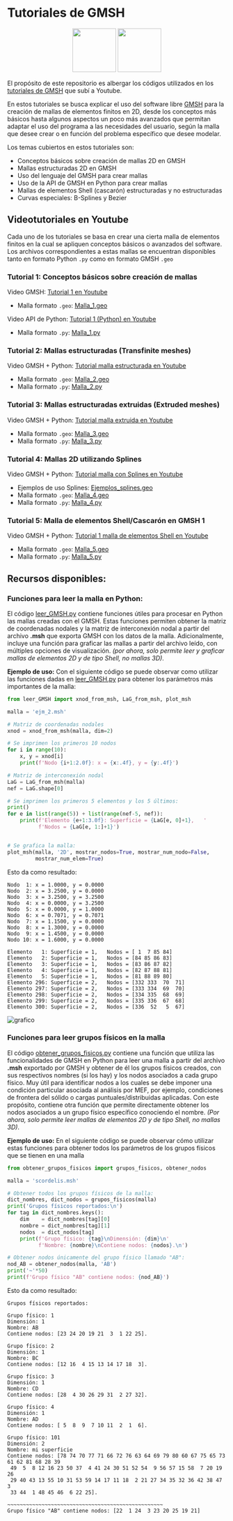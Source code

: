 # Tutoriales de GMSH

<p align="center">
  <img src="https://gitlab.onelab.info/uploads/-/system/project/avatar/3/gmsh.png" height="100">
  <img src="https://anthoncode.com/wp-content/uploads/2019/01/python-logo-png.png" height="100">
</p>

El propósito de este repositorio es albergar los códigos utilizados en los [tutoriales de GMSH](https://www.youtube.com/playlist?list=PLu42Gwp4NwSutpf8S_B6mX_vNgETAXtMs) que subí a Youtube.

En estos tutoriales se busca explicar el uso del software libre [GMSH](https://gmsh.info) para la creación de mallas de elementos finitos en 2D, desde los conceptos más básicos hasta algunos aspectos un poco más avanzados que permitan adaptar el uso del programa a las necesidades del usuario, según la malla que desee crear o en función del problema específico que desee modelar.

Los temas cubiertos en estos tutoriales son:
- Conceptos básicos sobre creación de mallas 2D en GMSH
- Mallas estructuradas 2D en GMSH
- Uso del lenguaje del GMSH para crear mallas
- Uso de la API de GMSH en Python para crear mallas
- Mallas de elementos Shell (cascarón) estructuradas y no estructuradas
- Curvas especiales: B-Splines y Bezier 

## Videotutoriales en Youtube

Cada uno de los tutoriales se basa en crear una cierta malla de elementos finitos en la cual se apliquen conceptos básicos o avanzados del software. Los archivos correspondientes a estas mallas se encuentran disponibles tanto en formato Python `.py` como en formato GMSH `.geo`

### Tutorial 1: Conceptos básicos sobre creación de mallas

Video GMSH: [Tutorial 1 en Youtube](https://youtu.be/Jn4QbNt-lfU)

-  Malla formato `.geo`: [Malla_1.geo](/Mallas_GMSH/1_Malla-simple_2d.geo)

Video API de Python: [Tutorial 1 (Python) en Youtube](https://youtu.be/az4OATXyA9E)

- Malla formato `.py`: [Malla_1.py](/Mallas_python/1_Malla-simple_2d.py)

### Tutorial 2: Mallas estructuradas (Transfinite meshes)

Video GMSH + Python: [Tutorial malla estructurada en Youtube](https://youtu.be/8IrGJzqJ9SE)

- Malla formato `.geo`: [Malla_2.geo](/Mallas_GMSH/2_Malla-estructurada_2d.geo)
- Malla formato `.py`: [Malla_2.py](/Mallas_python/2_Malla-estructurada_2d.py)

### Tutorial 3: Mallas estructuradas extruidas (Extruded meshes)

Video GMSH + Python: [Tutorial malla extruida en Youtube](https://youtu.be/lppSadXC_T0)

- Malla formato `.geo`: [Malla_3.geo](/Mallas_GMSH/3_Malla-estructurada-extrude_2d.geo)
- Malla formato `.py`: [Malla_3.py](/Mallas_python/3_Malla-estructurada-extrude_2d.py)

### Tutorial 4: Mallas 2D utilizando Splines

Video GMSH + Python: [Tutorial malla con Splines en Youtube](https://youtu.be/ggdNZoTUanc)

- Ejemplos de uso Splines: [Ejemplos_splines.geo](/Mallas_GMSH/7_Ejemplos_curvas_splines.geo)
- Malla formato `.geo`: [Malla_4.geo](/Mallas_GMSH/7_Malla_con_splines.geo)
- Malla formato `.py`: [Malla_4.py](/Mallas_python/7_Malla_con_splines.py)

### Tutorial 5: Malla de elementos Shell/Cascarón en GMSH 1

Video GMSH + Python: [Tutorial 1 malla de elementos Shell en Youtube](http://52.68.96.58)

- Malla formato `.geo`: [Malla_5.geo](/Mallas_GMSH/4_Scordelis-lo-roof_shell.geo)
- Malla formato `.py`: [Malla_5.py](/Mallas_python/4_Scordelis-lo-roof_shell.py)

## Recursos disponibles:


### Funciones para leer la malla en Python:

El código [leer_GMSH.py](/leer_GMSH.py) contiene funciones útiles para procesar en Python las mallas creadas con el GMSH. Estas funciones permiten obtener la matriz de coordenadas nodales y la matriz de interconexión nodal a partir del archivo **.msh** que exporta GMSH con los datos de la malla. Adicionalmente, incluye una función para graficar las mallas a partir del archivo leído, con múltiples opciones de visualización. *(por ahora, solo permite leer y graficar mallas de elementos 2D y de tipo Shell, no mallas 3D)*.

**Ejemplo de uso:** Con el siguiente código se puede observar como utilizar las funciones dadas en [leer_GMSH.py](/leer_GMSH.py) para obtener los parámetros más importantes de la malla:

```python
from leer_GMSH import xnod_from_msh, LaG_from_msh, plot_msh

malla = 'ejm_2.msh'

# Matriz de coordenadas nodales
xnod = xnod_from_msh(malla, dim=2)

# Se imprimen los primeros 10 nodos
for i in range(10):
    x, y = xnod[i]
    print(f'Nodo {i+1:2.0f}: x = {x:.4f}, y = {y:.4f}')

# Matriz de interconexión nodal
LaG = LaG_from_msh(malla)
nef = LaG.shape[0]

# Se imprimen los primeros 5 elementos y los 5 últimos:
print()
for e in list(range(5)) + list(range(nef-5, nef)):
    print(f'Elemento {e+1:3.0f}: Superficie = {LaG[e, 0]+1},   '
          f'Nodos = {LaG[e, 1:]+1}')


# Se grafica la malla:
plot_msh(malla, '2D', mostrar_nodos=True, mostrar_num_nodo=False, 
         mostrar_num_elem=True)
```

Esto da como resultado:
```
Nodo  1: x = 1.0000, y = 0.0000
Nodo  2: x = 3.2500, y = 0.0000
Nodo  3: x = 3.2500, y = 3.2500
Nodo  4: x = 0.0000, y = 3.2500
Nodo  5: x = 0.0000, y = 1.0000
Nodo  6: x = 0.7071, y = 0.7071
Nodo  7: x = 1.1500, y = 0.0000
Nodo  8: x = 1.3000, y = 0.0000
Nodo  9: x = 1.4500, y = 0.0000
Nodo 10: x = 1.6000, y = 0.0000

Elemento   1: Superficie = 1,   Nodos = [ 1  7 85 84]
Elemento   2: Superficie = 1,   Nodos = [84 85 86 83]
Elemento   3: Superficie = 1,   Nodos = [83 86 87 82]
Elemento   4: Superficie = 1,   Nodos = [82 87 88 81]
Elemento   5: Superficie = 1,   Nodos = [81 88 89 80]
Elemento 296: Superficie = 2,   Nodos = [332 333  70  71]
Elemento 297: Superficie = 2,   Nodos = [333 334  69  70]
Elemento 298: Superficie = 2,   Nodos = [334 335  68  69]
Elemento 299: Superficie = 2,   Nodos = [335 336  67  68]
Elemento 300: Superficie = 2,   Nodos = [336  52   5  67]
```
![grafico](/grafico_malla2.png)

### Funciones para leer grupos físicos en la malla

El código [obtener_grupos_fisicos.py](/obtener_grupos_fisicos.py) contiene una función que utiliza las funcionalidades de GMSH en Python para leer una malla a partir del archivo **.msh** exportado por GMSH y obtener de él los grupos físicos creados, con sus respectivos nombres (si los hay) y los nodos asociados a cada grupo físico. Muy útil para identificar nodos a los cuales se debe imponer una condición particular asociada al análisis por MEF, por ejemplo, condiciones de frontera del sólido o cargas puntuales/distribuidas aplicadas. Con este propósito, contiene otra función que permite directamente obtener los nodos asociados a un grupo físico específico conociendo el nombre. *(Por ahora, solo permite leer mallas de elementos 2D y de tipo Shell, no mallas 3D)*.

**Ejemplo de uso:** En el siguiente código se puede observar cómo utilizar estas funciones para obtener todos los parámetros de los grupos físicos que se tienen en una malla

```python
from obtener_grupos_fisicos import grupos_fisicos, obtener_nodos

malla = 'scordelis.msh'

# Obtener todos los grupos físicos de la malla:
dict_nombres, dict_nodos = grupos_fisicos(malla)
print('Grupos físicos reportados:\n')
for tag in dict_nombres.keys():
    dim    = dict_nombres[tag][0]
    nombre = dict_nombres[tag][1]
    nodos  = dict_nodos[tag]
    print(f'Grupo físico: {tag}\nDimensión: {dim}\n'
          f'Nombre: {nombre}\nContiene nodos: {nodos}.\n')

# Obtener nodos únicamente del grupo físico llamado "AB":
nod_AB = obtener_nodos(malla, 'AB')
print('~'*50)
print(f'Grupo físico "AB" contiene nodos: {nod_AB}')
```

Esto da como resultado:

```
Grupos físicos reportados:

Grupo físico: 1
Dimensión: 1
Nombre: AB
Contiene nodos: [23 24 20 19 21  3  1 22 25].

Grupo físico: 2
Dimensión: 1
Nombre: BC
Contiene nodos: [12 16  4 15 13 14 17 18  3].

Grupo físico: 3
Dimensión: 1
Nombre: CD
Contiene nodos: [28  4 30 26 29 31  2 27 32].

Grupo físico: 4
Dimensión: 1
Nombre: AD
Contiene nodos: [ 5  8  9  7 10 11  2  1  6].

Grupo físico: 101
Dimensión: 2
Nombre: mi superficie
Contiene nodos: [78 74 70 77 71 66 72 76 63 64 69 79 80 60 67 75 65 73 61 62 81 68 28 39
 49  5  8 12 16 23 50 37  4 41 24 30 51 52 54  9 56 57 15 58  7 20 19 26
 29 40 43 13 55 10 31 53 59 14 17 11 18  2 21 27 34 35 32 36 42 38 47  3
 33 44  1 48 45 46  6 22 25].

~~~~~~~~~~~~~~~~~~~~~~~~~~~~~~~~~~~~~~~~~~~~~~~~~~
Grupo físico "AB" contiene nodos: [22  1 24  3 23 20 25 19 21]
```